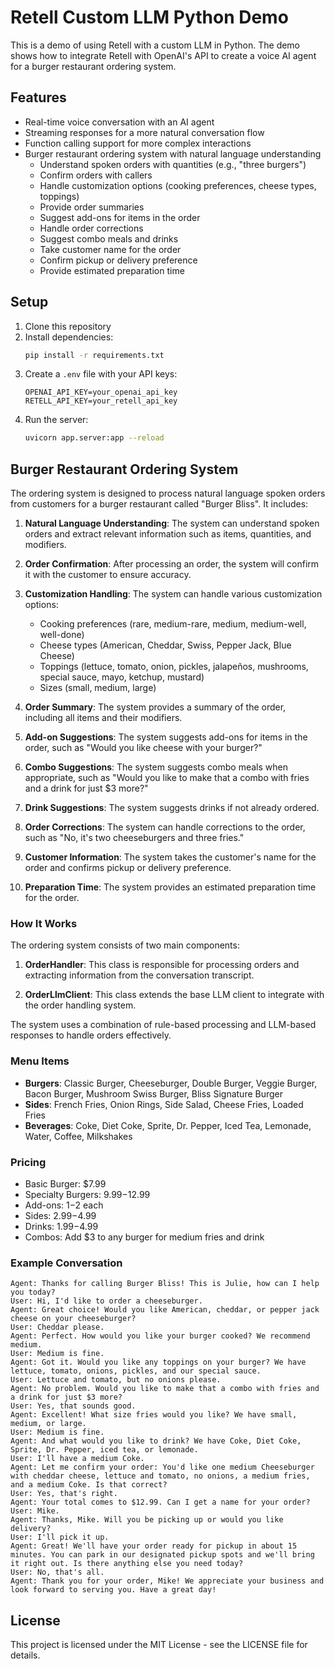 # Retell Custom LLM Python Demo

This is a demo of using Retell with a custom LLM in Python. The demo shows how to integrate Retell with OpenAI's API to create a voice AI agent for a burger restaurant ordering system.

## Features

- Real-time voice conversation with an AI agent
- Streaming responses for a more natural conversation flow
- Function calling support for more complex interactions
- Burger restaurant ordering system with natural language understanding
  - Understand spoken orders with quantities (e.g., "three burgers")
  - Confirm orders with callers
  - Handle customization options (cooking preferences, cheese types, toppings)
  - Provide order summaries
  - Suggest add-ons for items in the order
  - Handle order corrections
  - Suggest combo meals and drinks
  - Take customer name for the order
  - Confirm pickup or delivery preference
  - Provide estimated preparation time

## Setup

1. Clone this repository
2. Install dependencies:
   ```bash
   pip install -r requirements.txt
   ```
3. Create a `.env` file with your API keys:
   ```
   OPENAI_API_KEY=your_openai_api_key
   RETELL_API_KEY=your_retell_api_key
   ```
4. Run the server:
   ```bash
   uvicorn app.server:app --reload
   ```

## Burger Restaurant Ordering System

The ordering system is designed to process natural language spoken orders from customers for a burger restaurant called "Burger Bliss". It includes:

1. **Natural Language Understanding**: The system can understand spoken orders and extract relevant information such as items, quantities, and modifiers.

2. **Order Confirmation**: After processing an order, the system will confirm it with the customer to ensure accuracy.

3. **Customization Handling**: The system can handle various customization options:
   - Cooking preferences (rare, medium-rare, medium, medium-well, well-done)
   - Cheese types (American, Cheddar, Swiss, Pepper Jack, Blue Cheese)
   - Toppings (lettuce, tomato, onion, pickles, jalapeños, mushrooms, special sauce, mayo, ketchup, mustard)
   - Sizes (small, medium, large)

4. **Order Summary**: The system provides a summary of the order, including all items and their modifiers.

5. **Add-on Suggestions**: The system suggests add-ons for items in the order, such as "Would you like cheese with your burger?"

6. **Combo Suggestions**: The system suggests combo meals when appropriate, such as "Would you like to make that a combo with fries and a drink for just $3 more?"

7. **Drink Suggestions**: The system suggests drinks if not already ordered.

8. **Order Corrections**: The system can handle corrections to the order, such as "No, it's two cheeseburgers and three fries."

9. **Customer Information**: The system takes the customer's name for the order and confirms pickup or delivery preference.

10. **Preparation Time**: The system provides an estimated preparation time for the order.

### How It Works

The ordering system consists of two main components:

1. **OrderHandler**: This class is responsible for processing orders and extracting information from the conversation transcript.

2. **OrderLlmClient**: This class extends the base LLM client to integrate with the order handling system.

The system uses a combination of rule-based processing and LLM-based responses to handle orders effectively.

### Menu Items

- **Burgers**: Classic Burger, Cheeseburger, Double Burger, Veggie Burger, Bacon Burger, Mushroom Swiss Burger, Bliss Signature Burger
- **Sides**: French Fries, Onion Rings, Side Salad, Cheese Fries, Loaded Fries
- **Beverages**: Coke, Diet Coke, Sprite, Dr. Pepper, Iced Tea, Lemonade, Water, Coffee, Milkshakes

### Pricing

- Basic Burger: $7.99
- Specialty Burgers: $9.99-$12.99
- Add-ons: $1-$2 each
- Sides: $2.99-$4.99
- Drinks: $1.99-$4.99
- Combos: Add $3 to any burger for medium fries and drink

### Example Conversation

```
Agent: Thanks for calling Burger Bliss! This is Julie, how can I help you today?
User: Hi, I'd like to order a cheeseburger.
Agent: Great choice! Would you like American, cheddar, or pepper jack cheese on your cheeseburger?
User: Cheddar please.
Agent: Perfect. How would you like your burger cooked? We recommend medium.
User: Medium is fine.
Agent: Got it. Would you like any toppings on your burger? We have lettuce, tomato, onions, pickles, and our special sauce.
User: Lettuce and tomato, but no onions please.
Agent: No problem. Would you like to make that a combo with fries and a drink for just $3 more?
User: Yes, that sounds good.
Agent: Excellent! What size fries would you like? We have small, medium, or large.
User: Medium is fine.
Agent: And what would you like to drink? We have Coke, Diet Coke, Sprite, Dr. Pepper, iced tea, or lemonade.
User: I'll have a medium Coke.
Agent: Let me confirm your order: You'd like one medium Cheeseburger with cheddar cheese, lettuce and tomato, no onions, a medium fries, and a medium Coke. Is that correct?
User: Yes, that's right.
Agent: Your total comes to $12.99. Can I get a name for your order?
User: Mike.
Agent: Thanks, Mike. Will you be picking up or would you like delivery?
User: I'll pick it up.
Agent: Great! We'll have your order ready for pickup in about 15 minutes. You can park in our designated pickup spots and we'll bring it right out. Is there anything else you need today?
User: No, that's all.
Agent: Thank you for your order, Mike! We appreciate your business and look forward to serving you. Have a great day!
```

## License

This project is licensed under the MIT License - see the LICENSE file for details.
